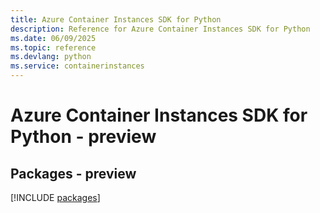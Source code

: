 ```yaml
---
title: Azure Container Instances SDK for Python
description: Reference for Azure Container Instances SDK for Python
ms.date: 06/09/2025
ms.topic: reference
ms.devlang: python
ms.service: containerinstances
---
```

# Azure Container Instances SDK for Python - preview
## Packages - preview
[!INCLUDE [packages](container-instances-index.md)]
